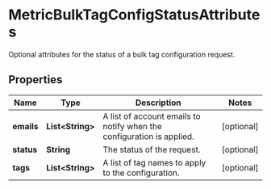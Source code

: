 # MetricBulkTagConfigStatusAttributes

Optional attributes for the status of a bulk tag configuration request.

## Properties

| Name       | Type                   | Description                                                           | Notes      |
| ---------- | ---------------------- | --------------------------------------------------------------------- | ---------- |
| **emails** | **List&lt;String&gt;** | A list of account emails to notify when the configuration is applied. | [optional] |
| **status** | **String**             | The status of the request.                                            | [optional] |
| **tags**   | **List&lt;String&gt;** | A list of tag names to apply to the configuration.                    | [optional] |

